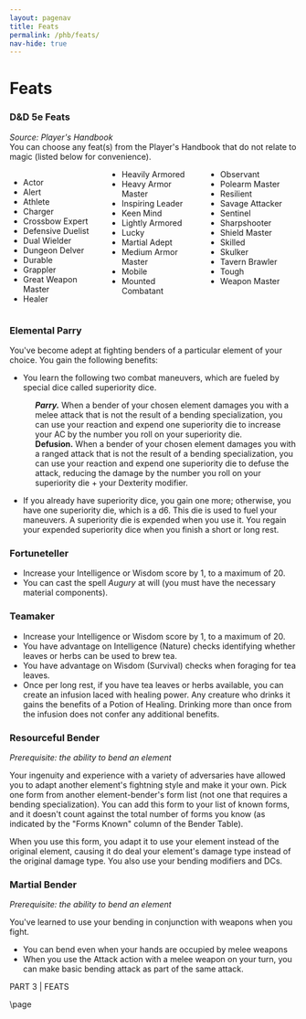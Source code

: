 ```yaml
---
layout: pagenav
title: Feats
permalink: /phb/feats/
nav-hide: true
---
```


<!-- Homebrewery Link: https://homebrewery.naturalcrit.com/edit/vP9MXg6ODF -->

<h1 id="feats" class="center-title">
Feats
</h1>

### D&D 5e Feats
*Source: Player's Handbook*  
You can choose any feat(s) from the Player's Handbook that do not relate to magic (listed below for convenience).
<div style='column-count:3'>
<!--div style='column-count:2'-->
<ul>
    <li>Actor</li>
    <li>Alert</li>
    <li>Athlete</li>
    <li>Charger</li>
    <li>Crossbow Expert</li>
    <li>Defensive Duelist</li>
    <li>Dual Wielder</li>
    <li>Dungeon Delver</li>
    <li>Durable</li>
    <li>Grappler</li>
    <li>Great Weapon Master</li>
    <li>Healer</li>
    <li>Heavily Armored</li>
    <li>Heavy Armor Master</li>
    <li>Inspiring Leader</li>
    <li>Keen Mind</li>
    <li>Lightly Armored</li>
    <li>Lucky</li>
    <li>Martial Adept</li>
    <li>Medium Armor Master</li>
    <li>Mobile</li>
    <li>Mounted Combatant</li>
    <li>Observant</li>
    <li>Polearm Master</li>
    <li>Resilient</li>
    <li>Savage Attacker</li>
    <li>Sentinel</li>
    <li>Sharpshooter</li>
    <li>Shield Master</li>
    <li>Skilled</li>
    <li>Skulker</li>
    <li>Tavern Brawler</li>
    <li>Tough</li>
    <li>Weapon Master</li>
</ul>
</div>

<div style="height: 1em;">
</div>

### Elemental Parry

You've become adept at fighting benders of a particular element of your choice. You gain the following benefits:
- You learn the following two combat maneuvers, which are fueled by special dice called superiority dice. 

<div style="margin-left: 1.5em;">
    <ul style="list-style-type: none;">
    <li>
    <strong><span style="font-style: italic;">Parry.</span></strong> When a bender of your chosen element damages you with a melee attack that is not the result of a bending specialization, you can use your reaction and expend one superiority die to increase your AC by the number you roll on your superiority die.
    </li>
    <li>
    <strong><emph>Defusion.</emph></strong> When a bender of your chosen element damages you with a ranged attack that is not the result of a bending specialization, you can use your reaction and expend one superiority die to defuse the attack, reducing the damage by the number you roll on your superiority die + your Dexterity modifier.
    </li>
    </ul>
</div>

- If you already have superiority dice, you gain one more; otherwise, you have one superiority die, which is a d6. This die is used to fuel your maneuvers. A superiority die is expended when you use it. You regain your expended superiority dice when you finish a short or long rest.

### Fortuneteller
- Increase your Intelligence or Wisdom score by 1, to a maximum of 20.
- You can cast the spell *Augury* at will (you must have the necessary material components). 

### Teamaker
- Increase your Intelligence or Wisdom score by 1, to a maximum of 20.
- You have advantage on Intelligence (Nature) checks identifying whether leaves or herbs can be used to brew tea.
- You have advantage on Wisdom (Survival) checks when foraging for tea leaves.
- Once per long rest, if you have tea leaves or herbs available, you can create an infusion laced with healing power. Any creature who drinks it gains the benefits of a Potion of Healing. Drinking more than once from the infusion does not confer any additional benefits.

### Resourceful Bender
*Prerequisite: the ability to bend an element*  

<div class="HBonly" style="height:0em;"></div>

Your ingenuity and experience with a variety of adversaries have allowed you to adapt another element's fightning style and make it your own. Pick one form from another element-bender's form list (not one that requires a bending specialization). You can add this form to your list of known forms, and it doesn't count against the total number of forms you know (as indicated by the "Forms Known" column of the Bender Table).

When you use this form, you adapt it to use your element instead of the original element, causing it do deal your element's damage type instead of the original damage type. You also use your bending modifiers and DCs.

### Martial Bender
*Prerequisite: the ability to bend an element*   

<div class="HBonly" style="height:0em;"></div>

You've learned to use your bending in conjunction with weapons when you fight. 
- You can bend even when your hands are occupied by melee weapons
- When you use the Attack action with a melee weapon on your turn, you can make basic bending attack as part of the same attack.

<div class='pageNumber auto'></div>
<div class='footnote'>PART 3 | FEATS</div>

\page
